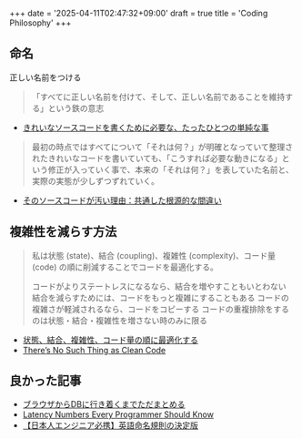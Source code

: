 +++
date = '2025-04-11T02:47:32+09:00'
draft = true
title = 'Coding Philosophy'
+++

## 命名

正しい名前をつける

> 「すべてに正しい名前を付けて、そして、正しい名前であることを維持する」という鉄の意志

- [きれいなソースコードを書くために必要な、たったひとつの単純な事](https://r-west.hatenablog.com/entry/20090510/1241962864)

> 最初の時点ではすべてについて「それは何？」が明確となっていて整理されたきれいなコードを書いていても、「こうすれば必要な動きになる」という修正が入っていく事で、本来の「それは何？」を表していた名前と、実際の実態が少しずつずれていく。

- [そのソースコードが汚い理由：共通した根源的な間違い](https://r-west.hatenablog.com/entry/20090516/1242489952)

## 複雑性を減らす方法

> 私は状態 (state)、結合 (coupling)、複雑性 (complexity)、コード量 (code) の順に削減することでコードを最適化する。
>
> コードがよりステートレスになるなら、結合を増やすこともいとわない
> 結合を減らすためには、コードをもっと複雑にすることもある
> コードの複雑さが軽減されるなら、コードをコピーする
> コードの重複排除をするのは状態・結合・複雑性を増さない時のみに限る

- [状態、結合、複雑性、コード量の順に最適化する](https://ohbarye.hatenablog.jp/entry/2022/01/31/state-coupling-complexity-code)
- [There’s No Such Thing as Clean Code](https://www.steveonstuff.com/2022/01/27/no-such-thing-as-clean-code)

## 良かった記事

- [ブラウザからDBに行き着くまでただまとめる](https://zenn.dev/moko_poi/articles/c2402f13a870a1)
- [Latency Numbers Every Programmer Should Know](https://colin-scott.github.io/personal_website/research/interactive_latency.html)
- [【日本人エンジニア必携】英語命名規則の決定版](https://qiita.com/hironori_narita/items/4b06db0953053d41c4a0)
